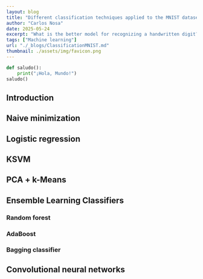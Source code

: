 ```yaml
---
layout: blog
title: "Different classification techniques applied to the MNIST dataset"
author: "Carlos Nosa"
date: 2025-05-24
excerpt: "What is the better model for recognizing a handwritten digit?"
tags: ["Machine learning"]
url: "./_blogs/ClassificationMNIST.md"
thumbnail: ./assets/img/favicon.png
---
```


```python
def saludo():
    print("¡Hola, Mundo!")
saludo()
```

## Introduction


## Naive minimization


## Logistic regression


## KSVM


## PCA + k-Means


## Ensemble Learning Classifiers


### Random forest


### AdaBoost


### Bagging classifier


## Convolutional neural networks
